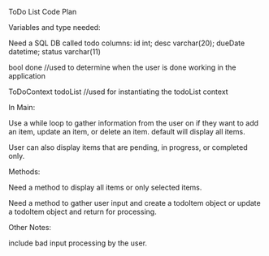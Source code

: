 ToDo List Code Plan

Variables and type needed:

Need a SQL DB called todo
columns:	id int; desc varchar(20); dueDate datetime; status varchar(11)

bool done //used to determine when the user is done working in the application

ToDoContext todoList //used for instantiating the todoList context



In Main:

Use a while loop to gather information from the user on if they want to add an item, update an item, or delete an item. default will display all items.

User can also display items that are pending, in progress, or completed only.


Methods:

Need a method to display all items or only selected items.

Need a method to gather user input and create a todoItem object or update a todoItem object and return for processing.


Other Notes:

include bad input processing by the user.